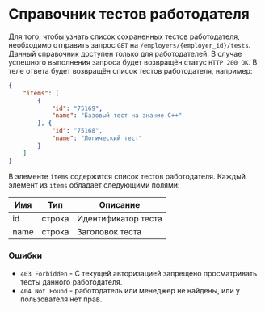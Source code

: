 # Справочник тестов работодателя #

Для того, чтобы узнать список сохраненных тестов работодателя, необходимо отправить запрос `GET` на `/employers/{employer_id}/tests`.
Данный справочник доступен только для работодателей.
В случае успешного выполнения запроса будет возвращён статус `HTTP 200 OK`. В теле ответа будет возвращён список тестов работодателя, например:

```json
{
    "items": [
        {
            "id": "75169", 
            "name": "Базовый тест на знание C++"
        }, {
            "id": "75168", 
            "name": "Логический тест"
        }
    ]
}
```

В элементе `items` содержится список тестов работодателя.
Каждый элемент из `items` обладает следующими полями:

 Имя | Тип | Описание
 --- | --- | ---
 id | строка | Идентификатор теста
 name | строка | Заголовок теста

### Ошибки

* `403 Forbidden` - С текущей авторизацией запрещено просматривать тесты данного работодателя.
* `404 Not Found` - работодатель или менеджер не найдены, или у пользователя нет прав.
